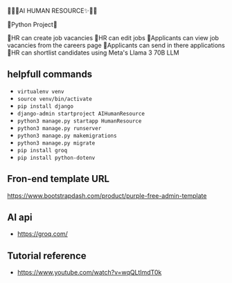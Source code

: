 🐱‍🏍✨AI HUMAN RESOURCE✨🐱‍🏍

🐍Python Project🐍

📌HR can create job vacancies 📌HR can edit jobs 📌Applicants can view job vacancies from the careers page 📌Applicants can send in there applications 📌HR can shortlist candidates using Meta's Llama 3 70B LLM


## helpfull commands
- `virtualenv venv`
- `source venv/bin/activate`
- `pip install django`
- `django-admin startproject AIHumanResource`
- `python3 manage.py startapp HumanResource`
- `python3 manage.py runserver`
- `python3 manage.py makemigrations`
- `python3 manage.py migrate`
- `pip install groq`
- `pip install python-dotenv`

## Fron-end template URL
https://www.bootstrapdash.com/product/purple-free-admin-template

## AI api
- https://groq.com/

## Tutorial reference
- https://www.youtube.com/watch?v=wqQLtImdT0k